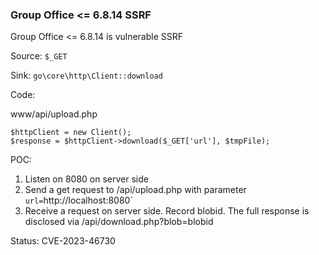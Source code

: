 ### Group Office <= 6.8.14 SSRF

Group Office <= 6.8.14 is vulnerable SSRF

Source: `$_GET`

Sink: `go\core\http\Client::download`

Code:

www/api/upload.php

```
$httpClient = new Client();
$response = $httpClient->download($_GET['url'], $tmpFile);
```

POC:

1. Listen on 8080 on server side
2. Send a get request to /api/upload.php with parameter `url=`http://localhost:8080`
3. Receive a request on server side. Record blobid. The full response is disclosed via /api/download.php?blob=blobid

Status: CVE-2023-46730